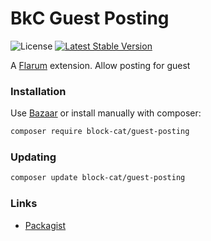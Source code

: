 # BkC Guest Posting

![License](https://img.shields.io/badge/license-MIT-blue.svg) [![Latest Stable Version](https://img.shields.io/packagist/v/block-cat/guest-posting.svg)](https://packagist.org/packages/block-cat/guest-posting)

A [Flarum](http://flarum.org) extension. Allow posting for guest

### Installation

Use [Bazaar](https://discuss.flarum.org/d/5151-flagrow-bazaar-the-extension-marketplace) or install manually with composer:

```sh
composer require block-cat/guest-posting
```

### Updating

```sh
composer update block-cat/guest-posting
```

### Links

- [Packagist](https://packagist.org/packages/block-cat/guest-posting)
